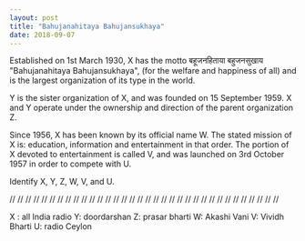 ```yaml
---
layout: post
title: "Bahujanahitaya Bahujansukhaya"
date: 2018-09-07
---
```



Established on 1st March 1930, X has the motto बहूजनहिताया बहुजनसुखाय "Bahujanahitaya Bahujansukhaya", (for the welfare and happiness of all) and is the largest organization of its type in the world.

Y is the sister organization of X, and was founded on 15 September 1959. X and Y operate under the ownership and direction of the parent organization Z.

Since 1956, X has been known by its official name W. The stated mission of X is: education, information and entertainment in that order. The portion of X devoted to entertainment is called V, and was launched on 3rd October 1957 in order to compete with U.

Identify X, Y, Z, W, V, and U.

//
//
//
//
//
//
//
//
//
//
//
//
//
//
//
//
//
//
//
//
//
//
//
//
//
//
//
//
//
//
//
//
//
//



X : all India radio
Y: doordarshan
Z: prasar bharti
W: Akashi Vani
V: Vividh Bharti
U: radio Ceylon
